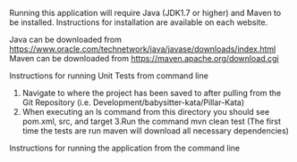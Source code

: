Running this application will require Java (JDK1.7 or higher) and Maven to be installed.  Instructions for installation are available on each website.  

Java can be downloaded from https://www.oracle.com/technetwork/java/javase/downloads/index.html
Maven can be downloaded from https://maven.apache.org/download.cgi

Instructions for running Unit Tests from command line 
1. Navigate to where the project has been saved to after pulling from the Git Repository (i.e. Development/babysitter-kata/Pillar-Kata)
2. When executing an ls command from this directory you should see pom.xml, src, and target
3.Run the command mvn clean test (The first time the tests are run maven will download all necessary dependencies)

Instructions for running the application from the command line

